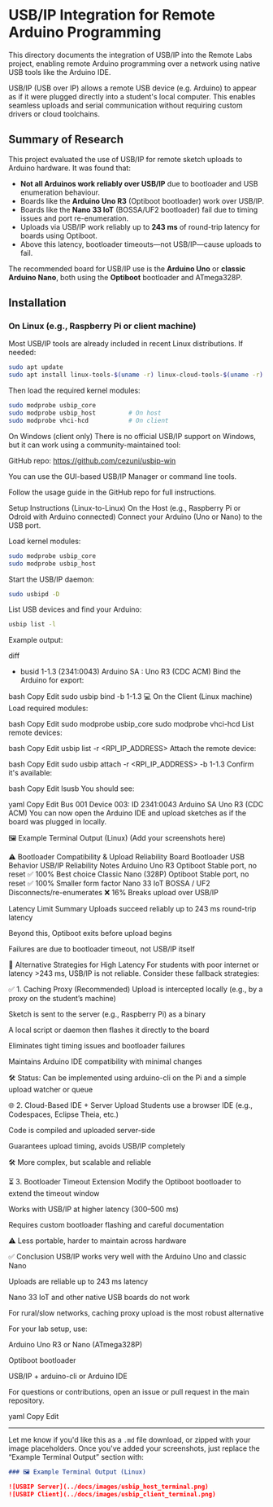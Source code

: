 # USB/IP Integration for Remote Arduino Programming

This directory documents the integration of USB/IP into the Remote Labs project, enabling remote Arduino programming over a network using native USB tools like the Arduino IDE.

USB/IP (USB over IP) allows a remote USB device (e.g. Arduino) to appear as if it were plugged directly into a student's local computer. This enables seamless uploads and serial communication without requiring custom drivers or cloud toolchains.

## Summary of Research

This project evaluated the use of USB/IP for remote sketch uploads to Arduino hardware. It was found that:

- **Not all Arduinos work reliably over USB/IP** due to bootloader and USB enumeration behaviour.
- Boards like the **Arduino Uno R3** (Optiboot bootloader) work over USB/IP.
- Boards like the **Nano 33 IoT** (BOSSA/UF2 bootloader) fail due to timing issues and port re-enumeration.
- Uploads via USB/IP work reliably up to **243 ms** of round-trip latency for boards using Optiboot.
- Above this latency, bootloader timeouts—not USB/IP—cause uploads to fail.

The recommended board for USB/IP use is the **Arduino Uno** or **classic Arduino Nano**, both using the **Optiboot** bootloader and ATmega328P.

## Installation

### On Linux (e.g., Raspberry Pi or client machine)

Most USB/IP tools are already included in recent Linux distributions. If needed:

```bash
sudo apt update
sudo apt install linux-tools-$(uname -r) linux-cloud-tools-$(uname -r)
```
Then load the required kernel modules:

```bash
sudo modprobe usbip_core
sudo modprobe usbip_host         # On host
sudo modprobe vhci-hcd           # On client
```
On Windows (client only)
There is no official USB/IP support on Windows, but it can work using a community-maintained tool:

GitHub repo: https://github.com/cezuni/usbip-win

You can use the GUI-based USB/IP Manager or command line tools.

Follow the usage guide in the GitHub repo for full instructions.

Setup Instructions (Linux-to-Linux)
On the Host (e.g., Raspberry Pi or Odroid with Arduino connected)
Connect your Arduino (Uno or Nano) to the USB port.

Load kernel modules:

```bash
sudo modprobe usbip_core
sudo modprobe usbip_host
```
Start the USB/IP daemon:

```bash
sudo usbipd -D
```
List USB devices and find your Arduino:

```bash
usbip list -l
```
Example output:

diff
- busid 1-1.3 (2341:0043)
  Arduino SA : Uno R3 (CDC ACM)
Bind the Arduino for export:

bash
Copy
Edit
sudo usbip bind -b 1-1.3
💻 On the Client (Linux machine)
Load required modules:

bash
Copy
Edit
sudo modprobe usbip_core
sudo modprobe vhci-hcd
List remote devices:

bash
Copy
Edit
usbip list -r <RPI_IP_ADDRESS>
Attach the remote device:

bash
Copy
Edit
sudo usbip attach -r <RPI_IP_ADDRESS> -b 1-1.3
Confirm it's available:

bash
Copy
Edit
lsusb
You should see:

yaml
Copy
Edit
Bus 001 Device 003: ID 2341:0043 Arduino SA Uno R3 (CDC ACM)
You can now open the Arduino IDE and upload sketches as if the board was plugged in locally.

🖼️ Example Terminal Output (Linux)
(Add your screenshots here)

⚠️ Bootloader Compatibility & Upload Reliability
Board	Bootloader	USB Behavior	USB/IP Reliability	Notes
Arduino Uno R3	Optiboot	Stable port, no reset	✅ 100%	Best choice
Classic Nano (328P)	Optiboot	Stable port, no reset	✅ 100%	Smaller form factor
Nano 33 IoT	BOSSA / UF2	Disconnects/re-enumerates	❌ 16%	Breaks upload over USB/IP

Latency Limit Summary
Uploads succeed reliably up to 243 ms round-trip latency

Beyond this, Optiboot exits before upload begins

Failures are due to bootloader timeout, not USB/IP itself

🔁 Alternative Strategies for High Latency
For students with poor internet or latency >243 ms, USB/IP is not reliable. Consider these fallback strategies:

✅ 1. Caching Proxy (Recommended)
Upload is intercepted locally (e.g., by a proxy on the student’s machine)

Sketch is sent to the server (e.g., Raspberry Pi) as a binary

A local script or daemon then flashes it directly to the board

Eliminates tight timing issues and bootloader failures

Maintains Arduino IDE compatibility with minimal changes

🛠️ Status: Can be implemented using arduino-cli on the Pi and a simple upload watcher or queue

🌐 2. Cloud-Based IDE + Server Upload
Students use a browser IDE (e.g., Codespaces, Eclipse Theia, etc.)

Code is compiled and uploaded server-side

Guarantees upload timing, avoids USB/IP completely

🛠️ More complex, but scalable and reliable

⏳ 3. Bootloader Timeout Extension
Modify the Optiboot bootloader to extend the timeout window

Works with USB/IP at higher latency (300–500 ms)

Requires custom bootloader flashing and careful documentation

⚠️ Less portable, harder to maintain across hardware

✅ Conclusion
USB/IP works very well with the Arduino Uno and classic Nano

Uploads are reliable up to 243 ms latency

Nano 33 IoT and other native USB boards do not work

For rural/slow networks, caching proxy upload is the most robust alternative

For your lab setup, use:

Arduino Uno R3 or Nano (ATmega328P)

Optiboot bootloader

USB/IP + arduino-cli or Arduino IDE

For questions or contributions, open an issue or pull request in the main repository.

yaml
Copy
Edit

---

Let me know if you'd like this as a `.md` file download, or zipped with your image placeholders. Once you've added your screenshots, just replace the “Example Terminal Output” section with:

```markdown
### 🖼️ Example Terminal Output (Linux)

![USBIP Server](../docs/images/usbip_host_terminal.png)
![USBIP Client](../docs/images/usbip_client_terminal.png)
